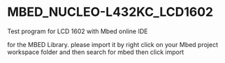# MBED_NUCLEO-L432KC_LCD1602
Test program for LCD 1602 with Mbed online IDE

for the MBED Library.
please import it by right click on your Mbed project workspace folder and then search for mbed then click import
